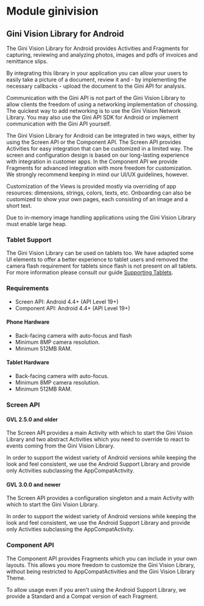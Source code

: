 # Module ginivision

## Gini Vision Library for Android

The Gini Vision Library for Android provides Activities and Fragments for capturing, reviewing and analyzing photos, images and pdfs of
invoices and remittance slips.

By integrating this library in your application you can allow your users to easily take a picture of a document, review it and - by
implementing the necessary callbacks - upload the document to the Gini API for analysis.

Communication with the Gini API is not part of the Gini Vision Library to allow clients the freedom of using a networking implementation of
chossing. The quickest way to add networking is to use the Gini Vision Network Library. You may also use the Gini API SDK for Android
or implement communication with the Gini API yourself.

The Gini Vision Library for Android can be integrated in two ways, either by using the Screen API or the Component API. The Screen API
provides Activities for easy integration that can be customized in a limited way. The screen and configuration design is based on our
long-lasting experience with integration in customer apps. In the Component API we provide Fragments for advanced integration with more
freedom for customization. We strongly recommend keeping in mind our UI/UX guidelines, however.

Customization of the Views is provided mostly via overriding of app resources: dimensions, strings, colors, texts, etc. Onboarding can also
be customized to show your own pages, each consisting of an image and a short text.

Due to in-memory image handling applications using the Gini Vision Library must enable large heap.

### Tablet Support

The Gini Vision Library can be used on tablets too. We have adapted some UI elements to offer a better experience to tablet users and
removed the camera flash requirement for tablets since flash is not present on all tablets. For more information please consult our guide
[Supporting Tablets](http://developer.gini.net/gini-vision-lib-android/html/updating-to-2-4-0.html#tablet-support).

### Requirements

* Screen API: Android 4.4+ (API Level 19+)
* Component API: Android 4.4+ (API Level 19+)

#### Phone Hardware

* Back-facing camera with auto-focus and flash
* Minimum 8MP camera resolution.
* Minimum 512MB RAM.

#### Tablet Hardware

* Back-facing camera with auto-focus.
* Minimum 8MP camera resolution.
* Minimum 512MB RAM.

### Screen API

#### GVL 2.5.0 and older

The Screen API provides a main Activity with which to start the Gini Vision Library and two abstract Activities which you need to override
to react to events coming from the Gini Vision Library.

In order to support the widest variety of Android versions while keeping the look and feel consistent, we use the Android Support Library
and provide only Activities subclassing the AppCompatActivity.

#### GVL 3.0.0 and newer

The Screen API provides a configuration singleton and a main Activity with which to start the Gini Vision Library. 

In order to support the widest variety of Android versions while keeping the look and feel consistent, we use the Android Support Library
and provide only Activities subclassing the AppCompatActivity.

### Component API

The Component API provides Fragments which you can include in your own layouts. This allows you more freedom to customize the Gini
Vision Library, without being restricted to AppCompatActivities and the Gini Vision Library Theme.

To allow usage even if you aren't using the Android Support Library, we provide a Standard and a Compat version of each Fragment.
